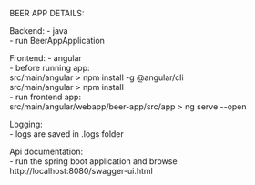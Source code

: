 

BEER APP DETAILS:

Backend:
    - java <br />
    - run BeerAppApplication <br />

Frontend: 
    - angular <br />
    - before running app: <br />
        src/main/angular > npm install -g @angular/cli <br />
        src/main/angular > npm install <br />
    - run frontend app: <br />
        src/main/angular/webapp/beer-app/src/app > ng serve --open <br />

Logging: <br />
    - logs are saved in .logs folder <br />

Api documentation: <br />
    - run the spring boot application and browse http://localhost:8080/swagger-ui.html <br />

